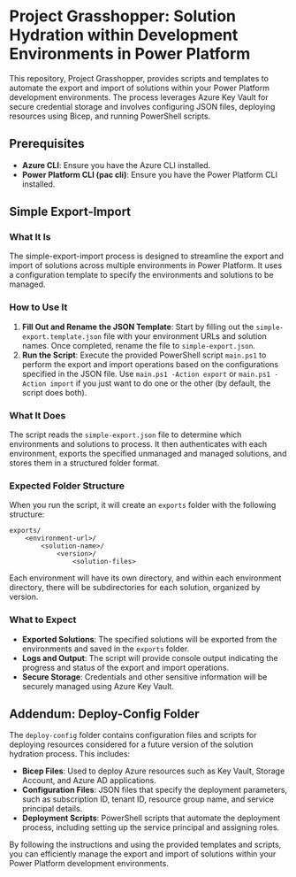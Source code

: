 # Project Grasshopper: Solution Hydration within Development Environments in Power Platform

This repository, Project Grasshopper, provides scripts and templates to automate the export and import of solutions within your Power Platform development environments. The process leverages Azure Key Vault for secure credential storage and involves configuring JSON files, deploying resources using Bicep, and running PowerShell scripts.

## Prerequisites

- **Azure CLI**: Ensure you have the Azure CLI installed.
- **Power Platform CLI (pac cli)**: Ensure you have the Power Platform CLI installed.

## Simple Export-Import

### What It Is

The simple-export-import process is designed to streamline the export and import of solutions across multiple environments in Power Platform. It uses a configuration template to specify the environments and solutions to be managed.

### How to Use It

1. **Fill Out and Rename the JSON Template**: Start by filling out the `simple-export.template.json` file with your environment URLs and solution names. Once completed, rename the file to `simple-export.json`.
2. **Run the Script**: Execute the provided PowerShell script `main.ps1` to perform the export and import operations based on the configurations specified in the JSON file. Use `main.ps1 -Action export` or `main.ps1 -Action import` if you just want to do one or the other (by default, the script does both).  

### What It Does

The script reads the `simple-export.json` file to determine which environments and solutions to process. It then authenticates with each environment, exports the specified unmanaged and managed solutions, and stores them in a structured folder format.

### Expected Folder Structure

When you run the script, it will create an `exports` folder with the following structure:

```
exports/
    <environment-url>/
        <solution-name>/
            <version>/
                <solution-files>
```

Each environment will have its own directory, and within each environment directory, there will be subdirectories for each solution, organized by version.

### What to Expect

- **Exported Solutions**: The specified solutions will be exported from the environments and saved in the `exports` folder.
- **Logs and Output**: The script will provide console output indicating the progress and status of the export and import operations.
- **Secure Storage**: Credentials and other sensitive information will be securely managed using Azure Key Vault.

## Addendum: Deploy-Config Folder

The `deploy-config` folder contains configuration files and scripts for deploying resources considered for a future version of the solution hydration process. This includes:

- **Bicep Files**: Used to deploy Azure resources such as Key Vault, Storage Account, and Azure AD applications.
- **Configuration Files**: JSON files that specify the deployment parameters, such as subscription ID, tenant ID, resource group name, and service principal details.
- **Deployment Scripts**: PowerShell scripts that automate the deployment process, including setting up the service principal and assigning roles.

By following the instructions and using the provided templates and scripts, you can efficiently manage the export and import of solutions within your Power Platform development environments.
